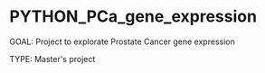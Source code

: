 # PYTHON_PCa_gene_expression

GOAL: Project to explorate Prostate Cancer gene expression

TYPE: Master's project
